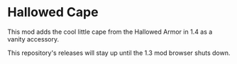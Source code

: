 # Hallowed Cape
This mod adds the cool little cape from the Hallowed Armor in 1.4 as a vanity accessory.

This repository's releases will stay up until the 1.3 mod browser shuts down.
